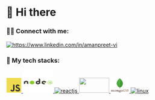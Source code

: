 # 👋 Hi there 


<h3 align="left">🤝🏻 Connect with me:</h3>
<p align="left">
  <a href="https://www.linkedin.com/in/amanpreet-vi/" target="blank"
    ><img
      align="center"
      src="https://www.vectorlogo.zone/logos/linkedin/linkedin-ar21.svg"
      alt="https://www.linkedin.com/in/amanpreet-vi"
      height="40"
      width="70"
  /></a>
</p>

<h3 align="left">🧠 My tech stacks:</h3>
<p align="left">
   <a
    href="https://developer.mozilla.org/en-US/docs/Web/JavaScript"
    target="_blank">
    <img
      src="https://raw.githubusercontent.com/devicons/devicon/master/icons/javascript/javascript-original.svg"
      alt="javascript"
      width="40"
      height="40"
    />
  </a>
  <a href="https://nodejs.org" target="_blank">
    <img
      src="https://raw.githubusercontent.com/devicons/devicon/master/icons/nodejs/nodejs-original-wordmark.svg"
      alt="nodejs"
      width="80"
      height="60"
    />
  </a>
  <a href="https://https://reactjs.org/" target="_blank">
    <img
      src="https://www.vectorlogo.zone/logos/reactjs/reactjs-ar21.svg"
      alt="reactjs"
      width="60"
      height="40"
    />
  </a>
  <a href="https://expressjs.com/" target="blank">
    <img
         src="https://www.vectorlogo.zone/logos/expressjs/expressjs-ar21.svg"
         alt"expressjs"
         width="80"
         height="40"
         />
  </a>
  <a href="https://www.mongodb.com/" target="_blank">
    <img
      src="https://raw.githubusercontent.com/devicons/devicon/master/icons/mongodb/mongodb-original-wordmark.svg"
      alt="mongodb"
      width="50"
      height="40"
    />
  </a>
 <a href="https://www.linux.org/" target="_blank">
    <img
      src="https://www.vectorlogo.zone/logos/linux/linux-ar21.svg"
      alt="linux"
      width="60"
      height="40"
    />
  </a>
  
</p>
